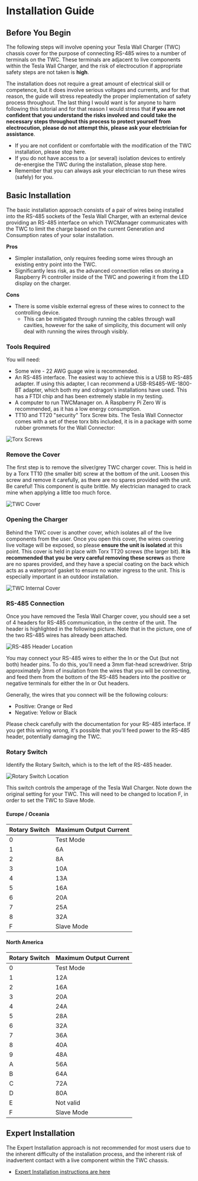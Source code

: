 # Installation Guide

## Before You Begin

The following steps will involve opening your Tesla Wall Charger (TWC) chassis cover for the purpose of connecting RS-485 wires to a number of terminals on the TWC. These terminals are adjacent to live components within the Tesla Wall Charger, and the risk of electrocution if appropriate safety steps are not taken is **high**.

The installation does not require a great amount of electrical skill or competence, but it does involve serious voltages and currents, and for that reason, the guide will stress repeatedly the proper implementation of safety process throughout. The last thing I would want is for anyone to harm following this tutorial and for that reason I would stress that **if you are not confident that you understand the risks involved and could take the necessary steps throughout this process to protect yourself from electrocution, please do not attempt this, please ask your electrician for assistance**.

  * If you are not confident or comfortable with the modification of the TWC installation, please stop here.
  * If you do not have access to a (or several) isolation devices to entirely de-energise the TWC during the installation, please stop here.
  * Remember that you can always ask your electrician to run these wires (safely) for you.

## Basic Installation

The basic installation approach consists of a pair of wires being installed into the RS-485 sockets of the Tesla Wall Charger, with an external device providing an RS-485 interface on which TWCManager communicates with the TWC to limit the charge based on the current Generation and Consumption rates of your solar installation.

**Pros**
  * Simpler installation, only requires feeding some wires through an existing entry point into the TWC.
  * Significantly less risk, as the advanced connection relies on storing a Raspberry Pi controller inside of the TWC and powering it from the LED display on the charger.

**Cons**
  * There is some visible external egress of these wires to connect to the controlling device.
     * This can be mitigated through running the cables through wall cavities, however for the sake of simplicity, this document will only deal with running the wires through visibly.

### Tools Required

You will need:

  * Some wire - 22 AWG guage wire is recommended.
  * An RS-485 interface. The easiest way to achieve this is a USB to RS-485 adapter. If using this adapter, I can recommend a USB-RS485-WE-1800-BT adapter, which both my and cdragon's installations have used. This has a FTDI chip and has been extremely stable in my testing.
  * A computer to run TWCManager on. A Raspberry Pi Zero W is recommended, as it has a low energy consumption. 
  * TT10 and TT20 "security" Torx Screw bits. The Tesla Wall Connector comes with a set of these torx bits included, it is in a package with some rubber grommets for the Wall Connector:
  
![Torx Screws](torxscrews.jpg)

### Remove the Cover

The first step is to remove the silver/grey TWC charger cover. This is held in by a Torx TT10 (the smaller bit) screw at the bottom of the unit. Loosen this screw and remove it carefully, as there are no spares provided with the unit. Be careful! This component is quite brittle. My electrician managed to crack mine when applying a little too much force.

![TWC Cover](twccover.png)

### Opening the Charger

Behind the TWC cover is another cover, which isolates all of the live components from the user. Once you open this cover, the wires covering live voltage will be exposed, so please **ensure the unit is isolated** at this point. This cover is held in place with Torx TT20 screws (the larger bit). **It is recommended that you be very careful removing these screws** as there are no spares provided, and they have a special coating on the back which acts as a waterproof gasket to ensure no water ingress to the unit. This is especially important in an outdoor installation.

![TWC Internal Cover](twcinternalcover.png)

### RS-485 Connection

Once you have removed the Tesla Wall Charger cover, you should see a set of 4 headers for RS-485 communication, in the centre of the unit. The header is highlighted in the following picture. Note that in the picture, one of the two RS-485 wires has already been attached.

![RS-485 Header Location](interface.jpg)

You may connect your RS-485 wires to either the In or the Out (but not both) header pins. To do this, you'll need a 3mm flat-head screwdriver. Strip approximately 3mm of insulation from the wires that you will be connecting, and feed them from the bottom of the RS-485 headers into the positive or negative terminals for either the In or Out headers.

Generally, the wires that you connect will be the following colours:

  * Positive: Orange or Red
  * Negative: Yellow or Black
  
Please check carefully with the documentation for your RS-485 interface. If you get this wiring wrong, it's possible that you'll feed power to the RS-485 header, potentially damaging the TWC.

### Rotary Switch

Identify the Rotary Switch, which is to the left of the RS-485 header. 

![Rotary Switch Location](rotary-switch.png)

This switch controls the amperage of the Tesla Wall Charger. Note down the original setting for your TWC. This will need to be changed to location F, in order to set the TWC to Slave Mode.

#### Europe / Oceania

| Rotary Switch | Maximum Output Current |
| ------------- | ---------------------- |
| 0             | Test Mode              |
| 1             | 6A                     |
| 2             | 8A                     |
| 3             | 10A                    |
| 4             | 13A                    |
| 5             | 16A                    |
| 6             | 20A                    |
| 7             | 25A                    |
| 8             | 32A                    |
| F             | Slave Mode             |

#### North America

| Rotary Switch | Maximum Output Current |
| ------------- | ---------------------- |
| 0             | Test Mode              |
| 1             | 12A                    |
| 2             | 16A                    |
| 3             | 20A                    |
| 4             | 24A                    |
| 5             | 28A                    |
| 6             | 32A                    |
| 7             | 36A                    |
| 8             | 40A                    |
| 9             | 48A                    |
| A             | 56A                    |
| B             | 64A                    |
| C             | 72A                    |
| D             | 80A                    |
| E             | Not valid              |
| F             | Slave Mode             |

## Expert Installation

The Expert Installation approach is not recommended for most users due to the inherent difficulty of the installation process, and the inherent risk of inadvertent contact with a live component within the TWC chassis.

   * [Expert Installation instructions are here](TWCManager%20Installation.pdf)
